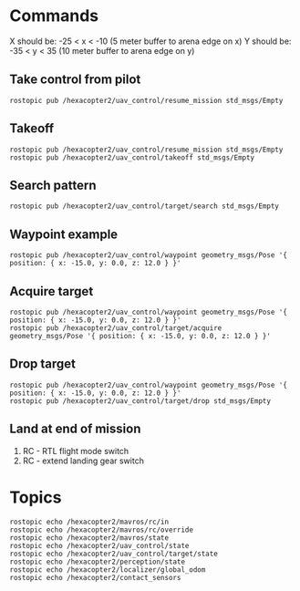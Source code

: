 # Commands

X should be: -25 < x < -10 (5 meter buffer to arena edge on x)
Y should be: -35 < y < 35 (10 meter buffer to arena edge on y)

## Take control from pilot
    rostopic pub /hexacopter2/uav_control/resume_mission std_msgs/Empty

## Takeoff
    rostopic pub /hexacopter2/uav_control/resume_mission std_msgs/Empty
    rostopic pub /hexacopter2/uav_control/takeoff std_msgs/Empty

## Search pattern
    rostopic pub /hexacopter2/uav_control/target/search std_msgs/Empty

## Waypoint example
    rostopic pub /hexacopter2/uav_control/waypoint geometry_msgs/Pose '{ position: { x: -15.0, y: 0.0, z: 12.0 } }'

## Acquire target
    rostopic pub /hexacopter2/uav_control/waypoint geometry_msgs/Pose '{ position: { x: -15.0, y: 0.0, z: 12.0 } }'
    rostopic pub /hexacopter2/uav_control/target/acquire geometry_msgs/Pose '{ position: { x: -15.0, y: 0.0, z: 12.0 } }'

## Drop target
    rostopic pub /hexacopter2/uav_control/waypoint geometry_msgs/Pose '{ position: { x: -15.0, y: 0.0, z: 12.0 } }'
    rostopic pub /hexacopter2/uav_control/target/drop std_msgs/Empty

## Land at end of mission
1. RC - RTL flight mode switch
2. RC - extend landing gear switch

# Topics

    rostopic echo /hexacopter2/mavros/rc/in
    rostopic echo /hexacopter2/mavros/rc/override
    rostopic echo /hexacopter2/mavros/state
    rostopic echo /hexacopter2/uav_control/state
    rostopic echo /hexacopter2/uav_control/target/state
    rostopic echo /hexacopter2/perception/state
    rostopic echo /hexacopter2/localizer/global_odom
    rostopic echo /hexacopter2/contact_sensors
